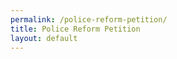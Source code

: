 ```yaml
---
permalink: /police-reform-petition/
title: Police Reform Petition
layout: default
---
```


<HubspotForm portalId="6201350" formId="926bd93c-bf14-4d9c-948c-bc9235c938dc" />
